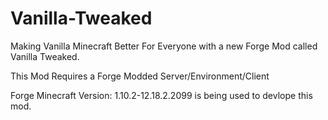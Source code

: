 # Vanilla-Tweaked
Making Vanilla Minecraft Better For Everyone with a new Forge Mod called Vanilla Tweaked.  

This Mod Requires a Forge Modded Server/Environment/Client  

Forge Minecraft Version: 1.10.2-12.18.2.2099 is being used to devlope this mod.
